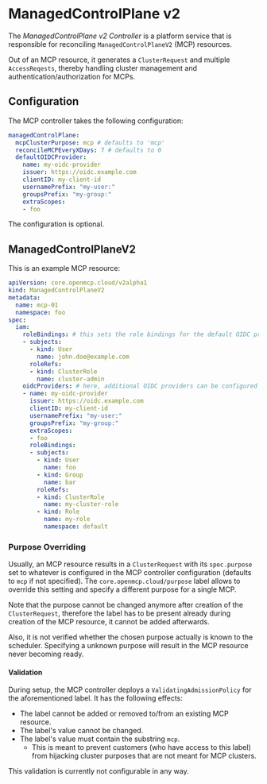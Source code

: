 # ManagedControlPlane v2

The *ManagedControlPlane v2 Controller* is a platform service that is responsible for reconciling `ManagedControlPlaneV2` (MCP) resources.

Out of an MCP resource, it generates a `ClusterRequest` and multiple `AccessReqests`, thereby handling cluster management and authentication/authorization for MCPs.

## Configuration

The MCP controller takes the following configuration:
```yaml
managedControlPlane:
  mcpClusterPurpose: mcp # defaults to 'mcp'
  reconcileMCPEveryXDays: 7 # defaults to 0
  defaultOIDCProvider:
    name: my-oidc-provider
    issuer: https://oidc.example.com
    clientID: my-client-id
    usernamePrefix: "my-user:"
    groupsPrefix: "my-group:"
    extraScopes:
    - foo
```

The configuration is optional.

## ManagedControlPlaneV2

This is an example MCP resource:
```yaml
apiVersion: core.openmcp.cloud/v2alpha1
kind: ManagedControlPlaneV2
metadata:
  name: mcp-01
  namespace: foo
spec:
  iam:
    roleBindings: # this sets the role bindings for the default OIDC provider (no effect if none is configured)
    - subjects:
      - kind: User
        name: john.doe@example.com
      roleRefs:
      - kind: ClusterRole
        name: cluster-admin
    oidcProviders: # here, additional OIDC providers can be configured
    - name: my-oidc-provider
      issuer: https://oidc.example.com
      clientID: my-client-id
      usernamePrefix: "my-user:"
      groupsPrefix: "my-group:"
      extraScopes:
      - foo
      roleBindings:
      - subjects:
        - kind: User
          name: foo
        - kind: Group
          name: bar
        roleRefs:
        - kind: ClusterRole
          name: my-cluster-role
        - kind: Role
          name: my-role
          namespace: default
```

### Purpose Overriding

Usually, an MCP resource results in a `ClusterRequest` with its `spec.purpose` set to whatever is configured in the MCP controller configuration (defaults to `mcp` if not specified). The `core.openmcp.cloud/purpose` label allows to override this setting and specify a different purpose for a single MCP.

Note that the purpose cannot be changed anymore after creation of the `ClusterRequest`, therefore the label has to be present already during creation of the MCP resource, it cannot be added afterwards.

Also, it is not verified whether the chosen purpose actually is known to the scheduler. Specifying a unknown purpose will result in the MCP resource never becoming ready.

#### Validation

During setup, the MCP controller deploys a `ValidatingAdmissionPolicy` for the aforementioned label. It has the following effects:
- The label cannot be added or removed to/from an existing MCP resource.
- The label's value cannot be changed.
- The label's value must contain the substring `mcp`.
  - This is meant to prevent customers (who have access to this label) from hijacking cluster purposes that are not meant for MCP clusters.

This validation is currently not configurable in any way.
